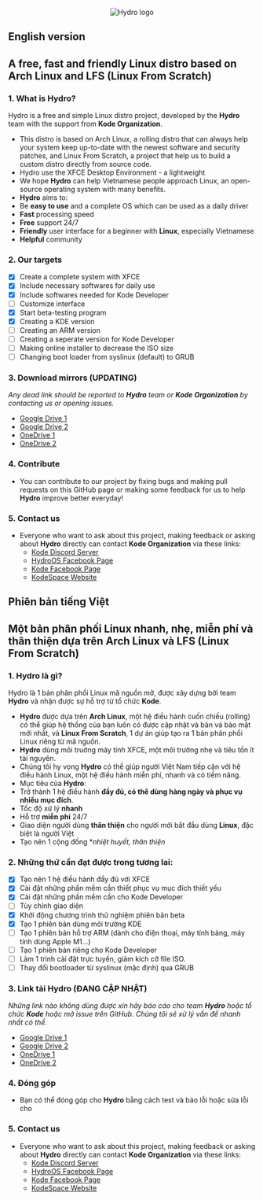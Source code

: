 <p align="center">
 <img src="https://2.pik.vn/2021193434ba-7493-4638-ba15-1f9378165789.png" alt="Hydro logo" />
</p>

## English version
## A free, fast and friendly Linux distro based on Arch Linux and LFS (Linux From Scratch)
### 1. What is Hydro?
Hydro is a free and simple Linux distro project, developed by the **Hydro** team with the support from **Kode Organization**.

* This distro is based on Arch Linux, a rolling distro that can always help your system keep up-to-date with the newest software and security patches, and Linux From Scratch, a project that help us to build a custom distro directly from source code.
* Hydro use the XFCE Desktop Environment - a lightweight 
* We hope **Hydro** can help Vietnamese people approach Linux, an open-source operating system with many benefits.
* **Hydro** aims to:
* Be **easy to use** and a complete OS which can be used as a daily driver
* **Fast** processing speed
* **Free** support 24/7
* **Friendly** user interface for a beginner with **Linux**, especially Vietnamese
* **Helpful** community


### 2. Our targets
  - [x] Create a complete system with XFCE
  - [x] Include necessary softwares for daily use
  - [x] Include softwares needed for Kode Developer
  - [ ] Customize interface
  - [x] Start beta-testing program
  - [x] Creating a KDE version
  - [ ] Creating an ARM version
  - [ ] Creating a seperate version for Kode Developer
  - [ ] Making online installer to decrease the ISO size
  - [ ] Changing boot loader from syslinux (default) to GRUB

### 3. Download mirrors (UPDATING)
*Any dead link should be reported to **Hydro** team or **Kode Organization** by contacting us or opening issues.*
   * [Google Drive 1](https://drive.google.com/uc?id=1po26NXqFQ2WLzmtT5Hsb0HCc2zaLLfAn&export=download)
   * [Google Drive 2](https://drive.google.com/uc?id=1IUH0JugvxKl1jcLMcSpEVl2IzXur_cnq&export=download)
   * [OneDrive 1](https://1drv.ms/u/s!Ahj9QEVQ6zUGfT2v8-uBDNhGOoY?e=cautN9)
   * [OneDrive 2](https://1drv.ms/u/s!Al9MoH6Uhil7blEZcWcSt0gmhhQ?e=oHjJfs)

### 4. Contribute
* You can contribute to our project by fixing bugs and making pull requests on this GitHub page or making some feedback for us to help **Hydro** improve better everyday!

### 5. Contact us
  * Everyone who want to ask about this project, making feedback or asking about **Hydro** directly can contact **Kode Organization** via these links:
     * [Kode Discord Server](https://discord.gg/33fmGezE)
     * [HydroOS Facebook Page](https://www.facebook.com/hydroos.dev)
     * [Kode Facebook Page](https://www.facebook.com/kode.page)
     * [KodeSpace Website](https://www.kodelang.dev)
 
##
## Phiên bản tiếng Việt
## Một bản phân phối Linux nhanh, nhẹ, miễn phí và thân thiện dựa trên Arch Linux và LFS (Linux From Scratch)
### 1. Hydro là gì?
Hydro là 1 bản phân phối Linux mã nguồn mở, được xây dựng bởi team **Hydro** và nhận được sự hỗ trợ từ tổ chức **Kode**. 

* **Hydro** được dựa trên **Arch Linux**, một hệ điều hành cuốn chiếu (rolling) có thể giúp hệ thống của bạn luôn có được cập nhật và bản vá bảo mật mới nhất, và **Linux From Scratch**, 1 dự án giúp tạo ra 1 bản phân phối Linux riêng từ mã nguồn.
* **Hydro** dùng môi truờng máy tính XFCE, một môi trường nhẹ và tiêu tốn ít tài nguyên.
* Chúng tôi hy vọng **Hydro** có thể giúp người Việt Nam tiếp cận với hệ điều hành Linux, một hệ điều hành miễn phí, nhanh và có tiềm năng.
* Mục tiêu của **Hydro**:
* Trở thành 1 hệ điều hành **đầy đủ, có thể dùng hàng ngày và phục vụ nhiều mục đích**.
* Tốc độ xử lý **nhanh**
* Hỗ trợ **miễn phí** 24/7
* Giao diện người dùng **thân thiện** cho người mới bắt đầu dùng **Linux**, đặc biệt là người Việt
* Tạo nên 1 cộng đồng **nhiệt huyết, thân thiện*


### 2. Những thứ cần đạt được trong tương lai:
  - [x] Tạo nên 1 hệ điều hành đầy đủ với XFCE
  - [x] Cài đặt những phần mềm cần thiết phục vụ mục đích thiết yếu
  - [x] Cài đặt những phần mềm cần cho Kode Developer
  - [ ] Tùy chỉnh giao diện
  - [x] Khởi động chương trình thử nghiệm phiên bản beta
  - [x] Tạo 1 phiên bản dùng môi trường KDE
  - [ ] Tạo 1 phiên bản hỗ trợ ARM (dành cho điện thoại, máy tính bảng, máy tính dùng Apple M1...)
  - [ ] Tạo 1 phiên bản riêng cho Kode Developer
  - [ ] Làm 1 trình cài đặt trực tuyến, giảm kích cỡ file ISO.
  - [ ] Thay đổi bootloader từ syslinux (mặc định) qua GRUB

### 3. Link tải Hydro (ĐANG CẬP NHẬT)
*Những link nào không dùng được xin hãy báo cáo cho team **Hydro** hoặc tổ chức **Kode** hoặc mở issue trên GitHub. Chúng tôi sẽ xử lý vấn đề nhanh nhất có thể.*
   * [Google Drive 1](https://drive.google.com/uc?id=1po26NXqFQ2WLzmtT5Hsb0HCc2zaLLfAn&export=download)
   * [Google Drive 2](https://drive.google.com/uc?id=1IUH0JugvxKl1jcLMcSpEVl2IzXur_cnq&export=download)
   * [OneDrive 1](https://1drv.ms/u/s!Ahj9QEVQ6zUGfT2v8-uBDNhGOoY?e=cautN9)
   * [OneDrive 2](https://1drv.ms/u/s!Al9MoH6Uhil7blEZcWcSt0gmhhQ?e=oHjJfs)

### 4. Đóng góp
* Bạn có thể đóng góp cho **Hydro** bằng cách test và báo lỗi hoặc sửa lỗi cho 

### 5. Contact us
  * Everyone who want to ask about this project, making feedback or asking about **Hydro** directly can contact **Kode Organization** via these links:
     * [Kode Discord Server](https://discord.gg/33fmGezE)
     * [HydroOS Facebook Page](https://www.facebook.com/hydroos.dev)
     * [Kode Facebook Page](https://www.facebook.com/kode.page)
     * [KodeSpace Website](https://www.kodelang.dev)
 
